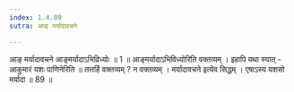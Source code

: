 ```yaml
---
index: 1.4.89
sutra: आङ् मर्यादावचने

---
```

आङ् मर्यादावचने आङ्मर्यादाऽभिव्रिध्योः ॥ 1 ॥ आङ्मर्यादाऽभिविध्योरिति वक्तव्यम् । इहापि यथा स्यात्  -  आकुमारं यशः पाणिनेरिति ॥ तत्तर्हि वक्तव्यम् ? न वक्तव्यम् । मर्यादावचने इत्येव सिद्धम् । एषाऽस्य यशसो मर्यादा ॥ 89 ॥